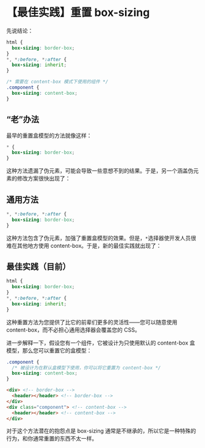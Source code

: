 # 【最佳实践】重置 box-sizing

先说结论：

```css
html {
  box-sizing: border-box;
}
*, *:before, *:after {
  box-sizing: inherit;
}

/* 需要在 content-box 模式下使用的组件 */
.component {
  box-sizing: content-box;
}
```

## “老”办法

最早的重置盒模型的方法就像这样：

```css
* {
  box-sizing: border-box;
}
```

这种方法遗漏了伪元素，可能会导致一些意想不到的结果。于是，另一个涵盖伪元素的修改方案很快出现了：

## 通用方法

```css
*, *:before, *:after {
  box-sizing: border-box;
}
```

这种方法包含了伪元素，加强了重置盒模型的效果。但是，`*`选择器使开发人员很难在其他地方使用 content-box。于是，新的最佳实践就出现了：

## 最佳实践（目前）

```css
html {
  box-sizing: border-box;
}
*, *:before, *:after {
  box-sizing: inherit;
}
```

这种重置方法为您提供了比它的前辈们更多的灵活性——您可以随意使用 content-box，而不必担心通用选择器会覆盖您的 CSS。

进一步解释一下，假设您有一个组件，它被设计为只使用默认的 content-box 盒模型，那么您可以重置它的盒模型：

```css
.component {
  /* 被设计为在默认盒模型下使用，你可以将它重置为 content-box */
  box-sizing: content-box;
}
```

```html
<div> <!-- border-box -->
  <header></header> <!-- border-box -->
</div>
<div class="component"> <!-- content-box -->
  <header></header> <!-- content-box -->
</div>
```

对于这个方法潜在的抱怨点是 box-sizing 通常是不继承的，所以它是一种特殊的行为，和你通常重置的东西不太一样。